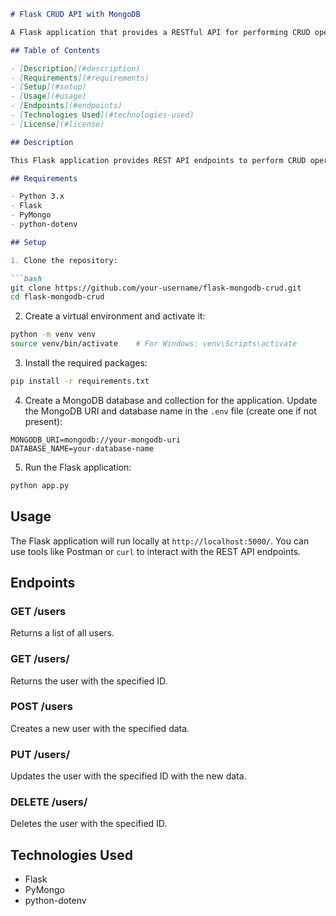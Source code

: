 ```markdown
# Flask CRUD API with MongoDB

A Flask application that provides a RESTful API for performing CRUD operations on a User resource using a MongoDB database.

## Table of Contents

- [Description](#description)
- [Requirements](#requirements)
- [Setup](#setup)
- [Usage](#usage)
- [Endpoints](#endpoints)
- [Technologies Used](#technologies-used)
- [License](#license)

## Description

This Flask application provides REST API endpoints to perform CRUD operations (Create, Read, Update, Delete) on a User resource. The application uses the PyMongo library to connect to a MongoDB database and interact with the User collection.

## Requirements

- Python 3.x
- Flask
- PyMongo
- python-dotenv

## Setup

1. Clone the repository:

```bash
git clone https://github.com/your-username/flask-mongodb-crud.git
cd flask-mongodb-crud
```

2. Create a virtual environment and activate it:

```bash
python -m venv venv
source venv/bin/activate    # For Windows: venv\Scripts\activate
```

3. Install the required packages:

```bash
pip install -r requirements.txt
```

4. Create a MongoDB database and collection for the application. Update the MongoDB URI and database name in the `.env` file (create one if not present):

```
MONGODB_URI=mongodb://your-mongodb-uri
DATABASE_NAME=your-database-name
```

5. Run the Flask application:

```bash
python app.py
```

## Usage

The Flask application will run locally at `http://localhost:5000/`. You can use tools like Postman or `curl` to interact with the REST API endpoints.

## Endpoints

### GET /users

Returns a list of all users.

### GET /users/<id>

Returns the user with the specified ID.

### POST /users

Creates a new user with the specified data.

### PUT /users/<id>

Updates the user with the specified ID with the new data.

### DELETE /users/<id>

Deletes the user with the specified ID.

## Technologies Used

- Flask
- PyMongo
- python-dotenv

